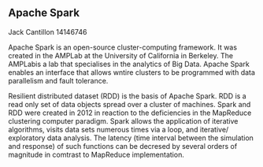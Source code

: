 ## Apache Spark
Jack Cantillon 14146746

Apache Spark is an open-source cluster-computing framework. It was created in the AMPLab at the University of California in Berkeley. The AMPLabis a lab that specialises in the analytics of Big Data. Apache Spark enables an interface that allows wntire clusters to be programmed with data parallelism and fault tolerance.

Resilient distributed dataset (RDD) is the basis of Apache Spark. RDD is a read only set of data objects spread over a cluster of machines. Spark and RDD were created in 2012 in reaction to the deficiencies in the MapReduce clustering computer paradigm. Spark allows the application of iterative algorithms, visits data sets numerous times via a loop, and iterative/ exploratory data analysis. The latency (time interval between the simulation and response) of such functions can be decresed by several orders of magnitude in comtrast to MapReduce implementation.
